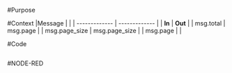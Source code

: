 #Purpose

#Context
|Message		    |				        |
| ------------- | ------------- |
| **In**		    | **Out**		    |
|	msg.total	    | msg.page    	|
| msg.page_size | msg.page_size |
| msg.page      |               |

#Code
```javascript
```

#NODE-RED
`
`
